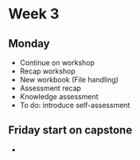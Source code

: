 # Week 3

## Monday
- Continue on workshop
- Recap workshop
- New workbook (File handling)
- Assessment recap
- Knowledge assessment
- To do: introduce self-assessment



## Friday start on capstone
- 